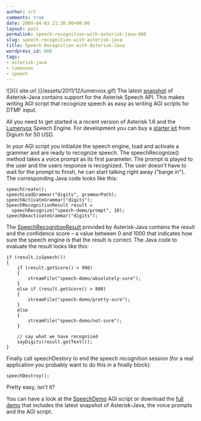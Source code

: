 ```yaml
---
author: srt
comments: true
date: 2009-04-03 21:38:00+00:00
layout: post
permalink: speech-recognition-with-asterisk-java-666
slug: speech-recognition-with-asterisk-java
title: Speech Recognition with Asterisk-Java
wordpress_id: 666
tags:
- asterisk-java
- lumenvox
- speech
---
```


![]({{ site.url }}/assets/2011/12/lumenvox.gif)
The latest [snapshot](http://maven.reucon.com/public-snapshot/org/asteriskjava/asterisk-java/1.0.0-SNAPSHOT/asterisk-java-1.0.0-20090403.210610-444.jar) of Asterisk-Java contains support for the Asterisk Speech API. This makes writing AGI script that recognize speech as easy as writing AGI scripts for DTMF input.

All you need to get started is a recent version of Asterisk 1.6 and the [Lumenvox](http://www.lumenvox.com) Speech Engine. For development you can buy a [starter kit](http://store.digium.com/productview.php?product_code=8ASTLUMSTART) from Digium for 50 USD.

In your AGI script you initialize the speech engine, load and activate a grammer and are ready to recognize speech. The speechRecognize() method takes a voice prompt as its first parameter. The prompt is played to the user and the users response is recognized. The user doesn't have to wait for the prompt to finish, he can start talking right away ("barge in"). The corresponding Java code looks like this:

    
    speechCreate();
    speechLoadGrammar("digits", grammarPath);
    speechActivateGrammar("digits");
    SpeechRecognitionResult result =
      speechRecognize("speech-demo/prompt", 10);
    speechDeactivateGrammar("digits");


The [SpeechRecognitionResult](http://www.asterisk-java.org/development/apidocs/org/asteriskjava/fastagi/SpeechRecognitionResult.html) provided by Asterisk-Java contains the result and the confidence score – a value between 0 and 1000 that indicates how sure the speech engine is that the result is correct. The Java code to evaluate the result looks like this:

    
    if (result.isSpeech())
    {
        if (result.getScore() > 990)
        {
            streamFile("speech-demo/absolutely-sure");
        }
        else if (result.getScore() > 800)
        {
            streamFile("speech-demo/pretty-sure");
        }
        else
        {
            streamFile("speech-demo/not-sure");
        }
    
        // say what we have recognized
        sayDigits(result.getText());
    }


Finally call speechDestory to end the speech recognition session (for a real application you probably want to do this in a finally block):

    
    speechDestroy();


Pretty easy, isn't it?

You can have a look at the [SpeechDemo](http://svn.reucon.net/repos/asterisk-java/trunk/src/integrationtest/org/asteriskjava/fastagi/SpeechDemo.java) AGI script or download the [full demo](http://asterisk-java.org/static/speech-demo.zip) that includes the latest snapshot of Asterisk-Java, the voice prompts and the AGI script.
